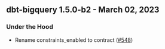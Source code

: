 ## dbt-bigquery 1.5.0-b2 - March 02, 2023

### Under the Hood

- Rename constraints_enabled to contract ([#548](https://github.com/dbt-labs/dbt-bigquery/issues/548))
